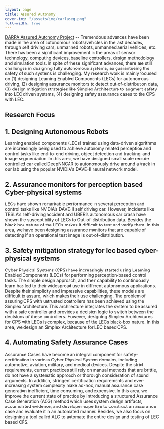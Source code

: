 ```yaml
---
layout: page
title: Assured Autonomy
cover-img: "/assets/img/carlaseg.png"
full-width: true
---
```


[DARPA Assured Autonomy Project](https://www.darpa.mil/program/assured-autonomy) -- Tremendous advances have been made in the area of autonomous robots/vehicles in the last decades, through self driving cars, unmanned robots, unmanned aerial vehicles, etc. There has been a significant improvement in the areas of sensor technology, computing devices, baseline controllers, design methodology and simulation tools. In spite of these significant advances, there are still challenges in designing fully autonomous systems, as guaranteeing the safety of such systems is challenging. My research work is mainly focused on (1) designing Learning Enabled Components (LECs) for autonomous driving, (2) designing assurance monitors to detect out-of-distribution data, (3) design mitigation strategies like Simplex Architecture to augment safety into LEC driven systems, (4) designing safety assurance cases to the CPS with LEC.

## Research Focus

## 1. Designing Autonomous Robots
Learning enabled components (LECs) trained using data-driven algorithms are increasingly being used to achieve autonomy related perception and control tasks like end-to-end driving, object detection and tracking, and image segmentation. In this area, we have designed small scale remote controlled car called DeepNNCAR to autonomously drive around a track in our lab using the popular NVIDIA's DAVE-II neural network model.


## 2. Assurance monitors for perception based Cyber-physical systems
LECs have shown remarkable performance in several perception and control tasks like NVIDIA’s DAVE-II self driving car. However, incidents like TESLA’s self-driving accident and UBER’s autonomous car crash have shown the susceptibility of LECs to Out-of-distribution data. Besides the black box nature of the LECs makes it difficult to test and verify them. In this area, we have been designing assurance monitors that are capable of detecting if an operational test image is out-of-distribution.

## 3. Safety mitigation strategy for lec based cyber-physical systems
Cyber Physical Systems (CPS) have increasingly started using Learning Enabled Components (LECs) for performing perception-based control tasks. The simple design approach, and their capability to continuously learn has led to their widespread use in different autonomous applications. Despite their simplicity and impressive capabilities, these models are difficult to assure, which makes their use challenging. The problem of assuring CPS with untrusted controllers has been achieved using the Simplex Architecture. This architecture integrates the system to be assured with a safe controller and provides a decision logic to switch between the decisions of these controllers. However, designing Simplex Architectures for CPS with LECs is complex, because of the LECs black-box nature. In this area, we design an Simplex Architecture for LEC based CPS.

## 4. Automating Safety Assurance Cases
Assurance Cases have become an integral component for safety-certification in various Cyber Physical System domains, including automotive, aviation, military, and medical devices. Despite the strict requirements, current practices still rely on manual methods that are brittle, do not have a systematic approach or thorough consideration of sound arguments. In addition, stringent certification requirements and ever-increasing system complexity make ad-hoc, manual assurance case generation inefficient, time consuming, and expensive. In this area, we improve the current state of practice by introducing a structured Assurance Case Generation (ACG) method which uses system design artifacts, accumulated evidence, and developer expertise to construct an assurance case and evaluate it in an automated manner. Besides, we also focus on designing a tool called ALC to automate the entire design and testing of LEC based CPS.


